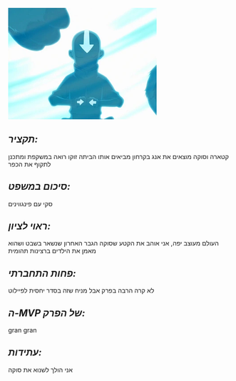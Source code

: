 ![](images/101.png "101")
## *תקציר:*
קטארה וסוקה מוצאים את אנג בקרחון מביאים אותו הביתה זוקו רואה במשקפת ומתכנן לתקוף את 
הכפר

## *סיכום במשפט:*
סקי עם פינגווינים

## *ראוי לציון:*
העולם מעוצב יפה, אני אוהב את הקטע שסוקה הגבר האחרון שנשאר בשבט ושהוא מאמן את הילדים ברצינות תהומית

## *פחות התחברתי:*
לא קרה הרבה בפרק אבל מניח שזה בסדר יחסית לפיילוט

## *ה-MVP של הפרק:*
gran gran

## *עתידות:*
אני הולך לשנוא את סוקה